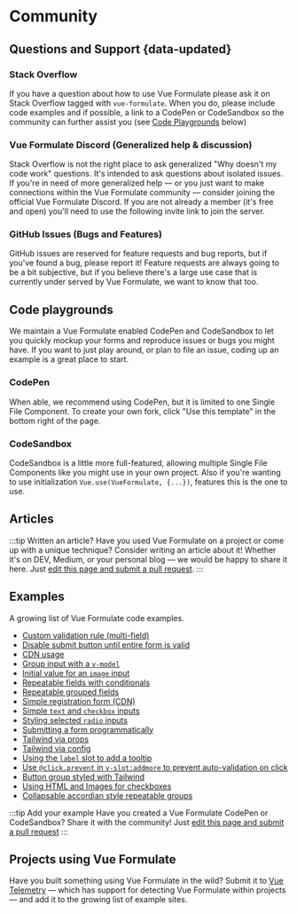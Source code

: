 # Community

## Questions and Support <span /> {data-updated}

### Stack Overflow

If you have a question about how to use Vue Formulate please ask it on
Stack Overflow tagged with `vue-formulate`. When you do, please include code
examples and if possible, a link to a CodePen or CodeSandbox so the community
can further assist you (see [Code Playgrounds](#code-playgrounds) below)

<stack-overflow-link />

### Vue Formulate Discord (Generalized help & discussion) <Badge text="New" />

Stack Overflow is not the right place to ask generalized "Why doesn't my code
work" questions. It's intended to ask questions about isolated issues. If you're
in need of more generalized help — or you just want to make connections within the
Vue Formulate community — consider joining the official Vue Formulate Discord.
If you are not already a member (it's free and open) you'll need to use the following
invite link to join the server.

<vue-discord-link />

### GitHub Issues (Bugs and Features)

GitHub issues are reserved for feature requests and bug reports, but if you've
found a bug, please report it! Feature requests are always going to be a bit
subjective, but if you believe there's a large use case that is currently under
served by Vue Formulate, we want to know that too.

<github-issues-link />

## Code playgrounds

We maintain a Vue Formulate enabled CodePen and CodeSandbox to let you quickly
mockup your forms and reproduce issues or bugs you might have. If you want to
just play around, or plan to file an issue, coding up an example is a great
place to start.

### CodePen
When able, we recommend using CodePen, but it is limited to one
Single File Component. To create your own fork, click "Use this template" in the
bottom right of the page.

<codepen-link />

### CodeSandbox

CodeSandbox is a little more full-featured, allowing multiple Single File
Components like you might use in your own project. Also if you're wanting to use
initialization `Vue.use(VueFormulate, {...})`, features this is the one to use.

<codesandbox-link />


## Articles

<ArticleCard
  href="https://dev.to/justinschroeder/introducing-vue-formulate-truly-delightful-form-authoring-56f5"
  image="/assets/img/og.jpg"
  image-alt="Vue Formulate Logo"
  headline="Introducing Vue Formulate — truly delightful form authoring."
  copy="An overview of Vue Formulate by the author. Why it exists, what it does, and where it is going."
/>

<ArticleCard
  href="https://dev.to/justinschroeder/tailwind-vue-formulate-24k1"
  image="https://res.cloudinary.com/practicaldev/image/fetch/s--q0Wc3dER--/c_imagga_scale,f_auto,fl_progressive,h_500,q_auto,w_1000/https://assets.wearebraid.com/vue-formulate/vueformulate-tailwinds_og.jpg"
  image-alt="Vue Formulate heart Tailwind"
  headline="Tailwind + Vue Formulate = ❤️"
  copy="Using the newly customizable classes in Vue Formulate, learn how to leverage the Tailwind CSS utility framework to quickly add custom styling to your forms."
/>

<!-- <ArticleCard
  href="@todo article URL here"
  image="/assets/img/resources/aws.jpg"
  image-alt="Vue Formulate with S3 and Lambda"
  badge="Latest Article"
  headline="Better uploads with Vue Formulate, S3, and Lambda"
  copy="A practical guide to improving file uploads with Vue Formulate, AWS S3, and AWS Lambda."
/> -->

<!-- ===========YOUR ARTICLE HERE=============================== -->
<!-- Copy one of the article cards above and fill out the relevant props! -->


<!-- =========================================================== -->
:::tip Written an article?
Have you used Vue Formulate on a project or come up with a unique technique?
Consider writing an article about it! Whether it's on DEV, Medium, or your personal blog
— we would be happy to share it here. Just [edit this page and submit a pull request](https://github.com/wearebraid/vueformulate.com/edit/master/docs/guide/community/README.md).
:::

## Examples

A growing list of Vue Formulate code examples.

- [Custom validation rule (multi-field)](https://codepen.io/justin-schroeder/pen/ExPagor)
- [Disable submit button until entire form is valid](https://codepen.io/justin-schroeder/pen/KKzaqjJ)
- [CDN usage](https://codepen.io/justin-schroeder/pen/Poqmyba)
- [Group input with a `v-model`](https://codepen.io/justin-schroeder/pen/PoPxyLx)
- [Initial value for an `image` input](https://codepen.io/justin-schroeder/pen/KKdOBvX)
- [Repeatable fields with conditionals](https://codepen.io/justin-schroeder/pen/BajBWWm)
- [Repeatable grouped fields](https://codepen.io/boyd/pen/oNjaoLQ)
- [Simple registration form (CDN)](https://codepen.io/justin-schroeder/pen/ExjRdRZ)
- [Simple `text` and `checkbox` inputs](https://codepen.io/justin-schroeder/pen/dyYQZgr)
- [Styling selected `radio` inputs](https://codepen.io/justin-schroeder/pen/xxZbVNd)
- [Submitting a form programmatically](https://codepen.io/justin-schroeder/pen/qBbEZGX)
- [Tailwind via props](https://codesandbox.io/s/tailwind-vue-formulate-2-password-reset-styled-t1k0h?file=/src/components/Demo-02.vue)
- [Tailwind via config](https://codesandbox.io/s/tailwind-vue-formulate-2-password-reset-all-global-kydyp)
- [Using the `label` slot to add a tooltip](https://codepen.io/justin-schroeder/pen/rNOQQww)
- [Use `@click.prevent` in `v-slot:addmore` to prevent auto-validation on click](https://codesandbox.io/s/use-prevent-to-add-element-to-vue-formulate-group-without-it-validation-triggered-n2wg6?file=/src/components/Reproduction.vue)
- [Button group styled with Tailwind](https://codesandbox.io/s/tailwind-vue-formulate-button-group-iq4we)
- [Using HTML and Images for checkboxes](https://codesandbox.io/s/vue-formulate-image-checkboxes-example-clbwf?file=/src/components/Reproduction.vue)
- [Collapsable accordian style repeatable groups](https://codesandbox.io/s/vue-formulate-collapsable-group-accordion-style-g612o?file=/src/components/Reproduction.vue)

:::tip Add your example
Have you created a Vue Formulate CodePen or CodeSandbox? Share it with the
community! Just [edit this page and submit a pull request](https://github.com/wearebraid/vueformulate.com/edit/master/docs/guide/community/README.md)
:::

## Projects using Vue Formulate

Have you built something using Vue Formulate in the wild? Submit it to [Vue Telemetry](https://vuetelemetry.com/) — which
has support for detecting Vue Formulate within projects — and add it to the growing list of example sites.

<vuetelemetry-link />
